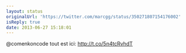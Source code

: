```yaml
---
layout: status
originalUrl: 'https://twitter.com/marcgg/status/350271807154176002'
isReply: true
date: 2013-06-27 15:18:01
---
```


@comenkoncode tout est ici: http://t.co/5n4tcRvhdT

